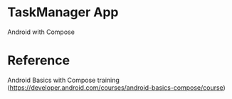 # TaskManager App
 Android with Compose

# Reference
 Android Basics with Compose training (https://developer.android.com/courses/android-basics-compose/course)
